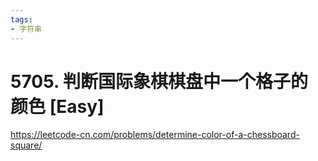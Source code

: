```yaml
---
tags:
- 字符串
---
```


# 5705. 判断国际象棋棋盘中一个格子的颜色 [Easy]

<https://leetcode-cn.com/problems/determine-color-of-a-chessboard-square/>
